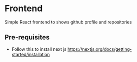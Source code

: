 # Frontend

Simple React frontend to shows github profile and repositories

## Pre-requisites

- Follow this to install next js https://nextjs.org/docs/getting-started/installation
